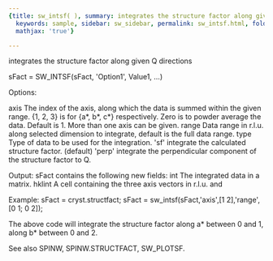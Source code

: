 ```yaml
---
{title: sw_intsf( ), summary: integrates the structure factor along given Q directions,
  keywords: sample, sidebar: sw_sidebar, permalink: sw_intsf.html, folder: swfiles,
  mathjax: 'true'}

---
```

integrates the structure factor along given Q directions
 
sFact = SW_INTSF(sFact, 'Option1', Value1, ...) 
 
Options:
 
axis      The index of the axis, along which the data is summed within
          the given range. {1, 2, 3} is for {a*, b*, c*} respectively.
          Zero is to powder average the data. Default is 1. More than one
          axis can be given.
range     Data range in r.l.u. along selected dimension to integrate,
          default is the full data range.
type      Type of data to be used for the integration.
              'sf'    integrate the calculated structure factor. (default)
              'perp'  integrate the perpendicular component of the structure
                      factor to Q.
 
Output:
          sFact contains the following new fields:
          int     The integrated data in a matrix.
          hklint  A cell containing the three axis vectors in r.l.u. and
 
Example:
  sFact = cryst.structfact;
  sFact = sw_intsf(sFact,'axis',[1 2],'range',[0 1; 0 2]);
 
  The above code will integrate the structure factor along a* between 0
  and 1, along b* between 0 and 2.
 
See also SPINW, SPINW.STRUCTFACT, SW_PLOTSF.
 

